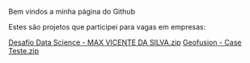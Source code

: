 Bem vindos a minha página do Github

Estes são projetos que participei para vagas em empresas:

[Desafio Data Science - MAX VICENTE DA SILVA.zip](https://github.com/maxvsilva/Projetos/files/8534356/Desafio.Data.Science.-.MAX.VICENTE.DA.SILVA.zip)
[Geofusion - Case Teste.zip](https://github.com/maxvsilva/Projetos/files/8654764/Geofusion.-.Case.Teste.zip)

